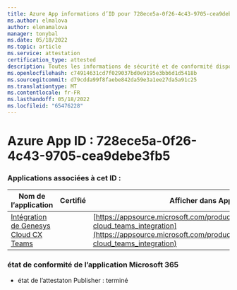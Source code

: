 ```yaml
---
title: Azure App informations d’ID pour 728ece5a-0f26-4c43-9705-cea9debe3fb5
ms.author: elmalova
author: elenamalova
manager: tonybal
ms.date: 05/18/2022
ms.topic: article
ms.service: attestation
certification_type: attested
description: Toutes les informations de sécurité et de conformité disponibles pour 728ece5a-0f26-4c43-9705-cea9debe3fb5.
ms.openlocfilehash: c74914631cd7f029037bd0e9195e3bb6d1d5418b
ms.sourcegitcommit: d79cdda99f8faebe842da59e3a1ee27da5a91c25
ms.translationtype: MT
ms.contentlocale: fr-FR
ms.lasthandoff: 05/18/2022
ms.locfileid: "65476228"
---
```

# <a name="azure-app-id-728ece5a-0f26-4c43-9705-cea9debe3fb5"></a>Azure App ID : 728ece5a-0f26-4c43-9705-cea9debe3fb5


### <a name="apps-associated-with-this-id"></a>Applications associées à cet ID :
| **Nom de l’application** | **Certifié** | **Afficher dans AppSource** |
|--------------|---------------|-----------------------|
| [Intégration de Genesys Cloud CX Teams](../forward/genesyslabs.genesys-cloud_teams_integration.md) |  | [https://appsource.microsoft.com/product/office/genesyslabs.genesys-cloud_teams_integration](https://appsource.microsoft.com/product/office/genesyslabs.genesys-cloud_teams_integration) |

### <a name="microsoft-365-app-compliance-status"></a>état de conformité de l’application Microsoft 365
- état de l’attestaton Publisher : terminé
